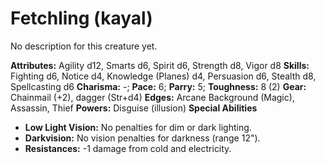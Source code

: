 # Fetchling (kayal)

No description for this creature yet.

**Attributes:** Agility d12, Smarts d6, Spirit d6, Strength d8, Vigor
d8
**Skills:** Fighting d6, Notice d4, Knowledge (Planes) d4, Persuasion
d6, Stealth d8, Spellcasting d6
**Charisma:** -; **Pace:** 6; **Parry:** 5; **Toughness:** 8 (2)
**Gear:** Chainmail (+2), dagger (Str+d4)
**Edges:** Arcane Background (Magic), Assassin, Thief
**Powers:** Disguise (illusion)
**Special Abilities**

- **Low Light Vision:** No penalties for dim or dark lighting.
- **Darkvision:** No vision penalties for darkness (range 12").
- **Resistances:** -1 damage from cold and electricity.
